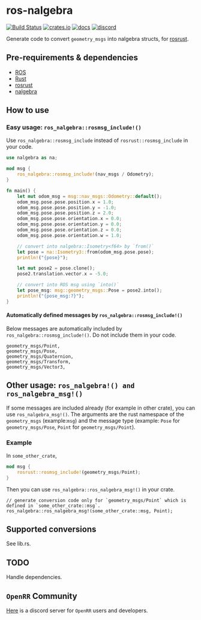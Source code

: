 # ros-nalgebra

[![Build Status](https://img.shields.io/github/actions/workflow/status/openrr/ros-nalgebra/ci.yml?branch=main&logo=github)](https://github.com/openrr/ros-nalgebra/actions) [![crates.io](https://img.shields.io/crates/v/ros-nalgebra.svg?logo=rust)](https://crates.io/crates/ros-nalgebra) [![docs](https://docs.rs/ros-nalgebra/badge.svg)](https://docs.rs/ros-nalgebra) [![discord](https://dcbadge.vercel.app/api/server/8DAFFKc88B?style=flat)](https://discord.gg/8DAFFKc88B)

Generate code to convert `geometry_msgs` into nalgebra structs, for [rosrust](https://github.com/adnanademovic/rosrust).

## Pre-requirements & dependencies

* [ROS](https://ros.org)
* [Rust](https://rust-lang.org)
* [rosrust](https://github.com/adnanademovic/rosrust)
* [nalgebra](https://nalgebra.org/)

## How to use

### Easy usage: `ros_nalgebra::rosmsg_include!()`

Use `ros_nalgebra::rosmsg_include` instead of `rosrust::rosmsg_include` in your code.

```rust
use nalgebra as na;

mod msg {
    ros_nalgebra::rosmsg_include!(nav_msgs / Odometry);
}

fn main() {
    let mut odom_msg = msg::nav_msgs::Odometry::default();
    odom_msg.pose.pose.position.x = 1.0;
    odom_msg.pose.pose.position.y = -1.0;
    odom_msg.pose.pose.position.z = 2.0;
    odom_msg.pose.pose.orientation.x = 0.0;
    odom_msg.pose.pose.orientation.y = 0.0;
    odom_msg.pose.pose.orientation.z = 0.0;
    odom_msg.pose.pose.orientation.w = 1.0;

    // convert into nalgebra::Isometry<f64> by `from()`
    let pose = na::Isometry3::from(odom_msg.pose.pose);
    println!("{pose}");

    let mut pose2 = pose.clone();
    pose2.translation.vector.x = -5.0;

    // convert into ROS msg using `into()`
    let pose_msg: msg::geometry_msgs::Pose = pose2.into();
    println!("{pose_msg:?}");
}
```

#### Automatically defined messages by `ros_nalgebra::rosmsg_include!()`

Below messages are automatically included by `ros_nalgebra::rosmsg_include!()`. Do not include them in your code.

```text
geometry_msgs/Point,
geometry_msgs/Pose,
geometry_msgs/Quaternion,
geometry_msgs/Transform,
geometry_msgs/Vector3,
```

## Other usage: `ros_nalgebra!() and ros_nalgebra_msg!()`

If some messages are included already (for example in other crate), you can use `ros_nalgebra_msg!()`. The arguments are the rust namespace of the `geometry_msgs` (example:`msg`) and the message type (example: `Pose` for `geometry_msgs/Pose`, `Point` for `geometry_msgs/Point`).

### Example

In `some_other_crate`,

```rust
mod msg {
    rosrust::rosmsg_include!(geometry_msgs/Point);
}
```

Then you can use `ros_nalgebra::ros_nalgebra_msg!()` in your crate.

```rust,ignore
// generate conversion code only for `geometry_msgs/Point` which is defined in `some_other_crate::msg`.
ros_nalgebra::ros_nalgebra_msg!(some_other_crate::msg, Point);
```

## Supported conversions

See lib.rs.

## TODO

Handle dependencies.

## `OpenRR` Community

[Here](https://discord.gg/8DAFFKc88B) is a discord server for `OpenRR` users and developers.
